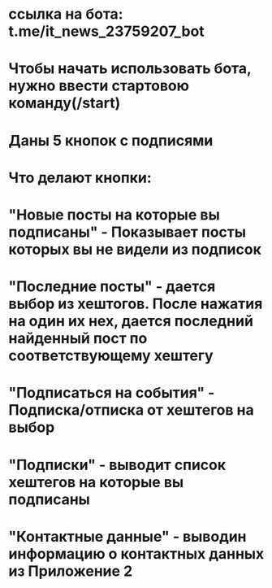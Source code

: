# ссылка на бота: t.me/it_news_23759207_bot
# Чтобы начать использовать бота, нужно ввести стартовою команду(/start)
# Даны 5 кнопок с подписями
# Что делают кнопки:
# "Новые посты на которые вы подписаны" - Показывает посты которых вы не видели из подписок
# "Последние посты" - дается выбор из хештогов. После нажатия на один их нех, дается последний найденный пост по соответствующему хештегу
# "Подписаться на события" - Подписка/отписка от хештегов на выбор
# "Подписки" - выводит список хештегов на которые вы подписаны
# "Контактные данные" - выводин информацию о контактных данных из Приложение 2
